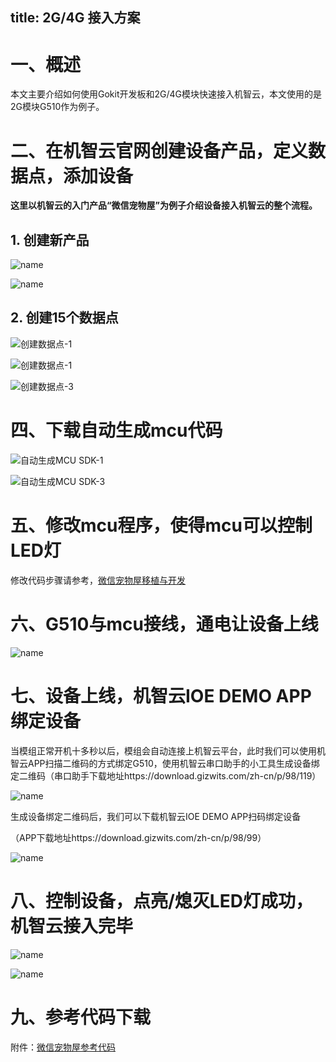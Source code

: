 title: 2G/4G 接入方案
---

# 一、概述

本文主要介绍如何使用Gokit开发板和2G/4G模块快速接入机智云，本文使用的是2G模块G510作为例子。

# 二、在机智云官网创建设备产品，定义数据点，添加设备

**这里以机智云的入门产品“微信宠物屋”为例子介绍设备接入机智云的整个流程。**

## 1. 创建新产品

![name](/assets/zh-cn/deviceDev/debug/NB_project/NBproject_2.png)

![name](/assets/zh-cn/deviceDev/debug/G510/G510project_3_3.png)

## 2. 创建15个数据点

![创建数据点-1](/assets/zh-cn/quickstart/dev/new7_7.png)

![创建数据点-1](/assets/zh-cn/quickstart/dev/new8_8.png)

![创建数据点-3](/assets/zh-cn/quickstart/dev/new9_9.png)

# 四、下载自动生成mcu代码

![自动生成MCU SDK-1](/assets/zh-cn/quickstart/dev/new12_12.png)

![自动生成MCU SDK-3](/assets/zh-cn/quickstart/dev/new14.png)

# 五、修改mcu程序，使得mcu可以控制LED灯

修改代码步骤请参考，[微信宠物屋移植与开发](https://github.com/gizwits-docs/gizwits-docs/blob/master/source/zh-cn/quickstart/UseMCU_BK.md#32-%E4%B8%8B%E8%BD%BD%E5%BE%AE%E4%BF%A1%E5%AE%A0%E7%89%A9%E5%B1%8Bstm32cubemx%E7%89%88%E7%9A%84%E9%A9%B1%E5%8A%A8%E5%BA%93%E6%96%87%E4%BB%B6)

# 六、G510与mcu接线，通电让设备上线

![name](/assets/zh-cn/deviceDev/debug/G510/G510project_14.png)

# 七、设备上线，机智云IOE DEMO APP绑定设备

当模组正常开机十多秒以后，模组会自动连接上机智云平台，此时我们可以使用机智云APP扫描二维码的方式绑定G510，使用机智云串口助手的小工具生成设备绑定二维码（串口助手下载地址https://download.gizwits.com/zh-cn/p/98/119）

![name](/assets/zh-cn/deviceDev/debug/G510/G510project_12.png)

生成设备绑定二维码后，我们可以下载机智云IOE DEMO APP扫码绑定设备

（APP下载地址https://download.gizwits.com/zh-cn/p/98/99）

![name](/assets/zh-cn/deviceDev/debug/G510/G510project_13.png)

# 八、控制设备，点亮/熄灭LED灯成功，机智云接入完毕

![name](/assets/zh-cn/deviceDev/debug/G510/G510project_11.png)

![name](/assets/zh-cn/deviceDev/debug/G510/G510project_15.png)

# 九、参考代码下载

附件：[微信宠物屋参考代码](/assets/pdf/gokit_code.rar)
